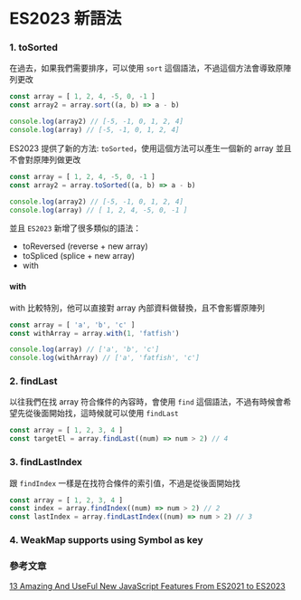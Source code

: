 # ES2023 新語法

### 1. toSorted

在過去，如果我們需要排序，可以使用 `sort` 這個語法，不過這個方法會導致原陣列更改

```js
const array = [ 1, 2, 4, -5, 0, -1 ]
const array2 = array.sort((a, b) => a - b)

console.log(array2) // [-5, -1, 0, 1, 2, 4]
console.log(array) // [-5, -1, 0, 1, 2, 4]
```

ES2023 提供了新的方法: `toSorted`，使用這個方法可以產生一個新的 array 並且不會對原陣列做更改

```js
const array = [ 1, 2, 4, -5, 0, -1 ]
const array2 = array.toSorted((a, b) => a - b)

console.log(array2) // [-5, -1, 0, 1, 2, 4]
console.log(array) // [ 1, 2, 4, -5, 0, -1 ]
```

並且 `ES2023` 新增了很多類似的語法：

- toReversed (reverse + new array)
- toSpliced (splice + new array)
- with 

#### with

with 比較特別，他可以直接對 array 內部資料做替換，且不會影響原陣列

```js
const array = [ 'a', 'b', 'c' ]
const withArray = array.with(1, 'fatfish')

console.log(array) // ['a', 'b', 'c']
console.log(withArray) // ['a', 'fatfish', 'c']

```

### 2. findLast

以往我們在找 array 符合條件的內容時，會使用 `find` 這個語法，不過有時候會希望先從後面開始找，這時候就可以使用 `findLast`

```js
const array = [ 1, 2, 3, 4 ] 
const targetEl = array.findLast((num) => num > 2) // 4
```


### 3. findLastIndex

跟 `findIndex` 一樣是在找符合條件的索引值，不過是從後面開始找

```js
const array = [ 1, 2, 3, 4 ] 
const index = array.findIndex((num) => num > 2) // 2
const lastIndex = array.findLastIndex((num) => num > 2) // 3
```

### 4. WeakMap supports using Symbol as key


### 參考文章

[13 Amazing And UseFul New JavaScript Features From ES2021 to ES2023](https://javascript.plainenglish.io/13-amazing-and-useful-new-javascript-features-from-es2021-to-es2023-5aefc99718e4)